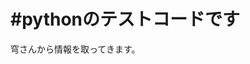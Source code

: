 #pythonのテストコードです
===============================================================
穹さんから情報を取ってきます。



